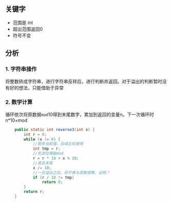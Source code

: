 ## 关键字
- 范围是 int
- 超出范围返回0
- 符号不变

## 分析

### 1. 字符串操作
将整数转成字符串，进行字符串反转后，进行判断并返回。对于溢出的判断暂时没有好的想法，只能借助于异常

### 2. 数学计算
循环依次将原数据`mod`10得到末尾数字，累加到返回的变量n。下一次循环时n*10+mod
```Java
    public static int reverse3(int x) {
        int r = 0;
        while (x != 0) {
            //暂存当前值，后续比较使用
            int tmp = r;
            //先进位再取mod
            r = r * 10 + x % 10;
            //舍去末尾
            x /= 10;
            //一旦溢出之后，将不再与原数相等。证明？
            if (r / 10 != tmp)
                return 0;
        }
        return r;
    }
```